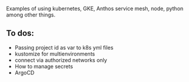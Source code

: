 Examples of using kubernetes, GKE, Anthos service mesh, node, python among other things.

## To dos:

- Passing project id as var to k8s yml files
- kustomize for multienvironments
- connect via authorized networks only
- How to manage secrets
- ArgoCD
